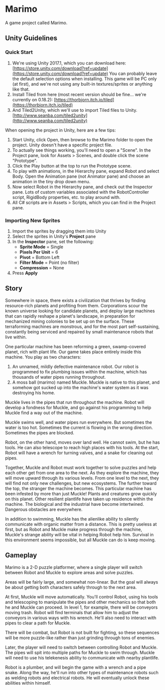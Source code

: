 # Marimo
A game project called Marimo.

## Unity Guidelines
### Quick Start
1. We're using Unity 2017.1, which you can download here:
[https://store.unity.com/download?ref=update](https://store.unity.com/download?ref=update)
You can probably leave the default selection options when installing. This game will be PC only (at first), and we're not using any built-in textures/sprites or anything like that.
2. Install Tiled from here (most recent version should be fine... we're currently on 0.18.2):
[https://thorbjorn.itch.io/tiled](https://thorbjorn.itch.io/tiled)
3. And Tiled2Unity, which we'll use to import Tiled files to Unity.
[http://www.seanba.com/tiled2unity](http://www.seanba.com/tiled2unity)

When opening the project in Unity, here are a few tips:
1. Start Unity, click Open, then browse to the Marimo folder to open the project. Unity doesn't have a specific project file.
2. To actually see things working, you'll need to open a "Scene". In the Project pane, look for Assets > Scenes, and double click the scene "Prototype".
3. Click the Play button at the top to run the Prototype scene.
4. To play with animations, in the Hierarchy pane, expand Robot and select Body. Open the Animation pane (not Animator pane) and choose an animation in the tiny drop down menu.
5. Now select Robot in the Hierarchy pane, and check out the Inspector pane. Lots of custom variables associated with the RobotController script, RigidBody properties, etc. to play around with.
5. All C# scripts are in Assets > Scripts, which you can find in the Project pane.

### Importing New Sprites
1. Import the sprites by dragging them into Unity
2. Select the sprites in Unity's **Project** pane
3. In the **Inspector** pane, set the following:
    * **Sprite Mode** = Single
    * **Pixels Per Unit** = 6
    * **Pivot** = Bottom Left
    * **Filter Mode** = Point (no filter)
    * **Compression** = None
4. Press **Apply**

## Story
Somewhere in space, there exists a civilization that thrives by finding resource-rich planets and profiting from them. Corporations scour the known universe looking for candidate planets, and deploy large machines that can rapidly reshape a planet's landscape, in preparation for mechanized mining colonies to be set up on the surface. These terraforming machines are monstrous, and for the most part self-sustaining, constantly being serviced and repaired by small maintenance robots that live within.

One particular machine has been reforming a green, swamp-covered planet, rich with plant life. Our game takes place entirely inside this machine. You play as two characters:
1. An unnamed, mildly defective maintenance robot. Our robot is programmed to fix plumbing issues within the machine, which has thousands of water pipes running throughout. 
2. A moss ball (marimo) named Muckle. Muckle is native to this planet, and somehow got sucked up into the machine's water system as it was destroying his home.

Muckle lives in the pipes that run throughout the machine. Robot will develop a fondness for Muckle, and go against his programming to help Muckle find a way out of the machine. 

Muckle swims well, and water pipes run everywhere. But sometimes the water is too hot. Sometimes the current is flowing in the wrong direction. Sometimes the pipes are blocked.

Robot, on the other hand, moves over land well. He cannot swim, but he has tools. He can also telescope to reach high places with his tools. At the start, Robot will have a wrench for turning valves, and a snake for cleaning out pipes.

Together, Muckle and Robot must work together to solve puzzles and help each other get from one area to the next. As they explore the machine, they will move upward through its various levels. From one level to the next, they will find not only new challenges, but new ecosystems. The further toward the top, the stranger the machine becomes. This particular machine has been infested by more than just Muckle! Plants and creatures grow quickly on this planet. Other resilient plantlife have taken up residence within the machine. The biological and the industrial have become intertwined. Dangerous obstacles are everywhere. 

In addition to swimming, Muckle has the alienlike ability to silently communicate with organic matter from a distance. This is pretty useless at first, but as Robot and Muckle make progress through the machine, Muckle's strange ability will be vital in helping Robot help him. Survival in this environment seems impossible, but all Muckle can do is keep moving.

## Gameplay
Marimo is a 2-D puzzle platformer, where a single player will switch between Robot and Muckle to explore areas and solve puzzles. 

Areas will be fairly large, and somewhat non-linear. But the goal will always be about getting both characters safely through to the next area.

At first, Muckle will move automatically. You'll control Robot, using his tools and telescoping to manipulate the pipes and other mechanics so that both he and Muckle can proceed. In level 1, for example, there will be conveyors moving  trash. Robot will find terminals that allow him to adjust the conveyors in various ways with his wrench. He'll also need to interact with pipes to clear a path for Muckle.

There will be combat, but Robot is not built for fighting, so these sequences will be more puzzle-like rather than just grinding through tons of enemies.

Later, the player will need to switch between controlling Robot and Muckle. The pipes will spit into multiple paths for Muckle to swim through. Muckle will need to use his telekenesis ability to communicate with nearby plantlife.

Robot is a plumber, and will begin the game with a wrench and a pipe snake. Along the way, he'll run into other types of maintenance robots such as welding robots and electrical robots. He will eventually unlock these abilities within himself.
